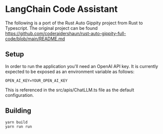 # LangChain Code Assistant

The following is a port of the Rust Auto Gippity project from Rust to Typescript. The original project can be found https://github.com/coderaidershaun/rust-auto-gippity-full-code/blob/main/README.md

## Setup

In order to run the application you'll need an OpenAI API key. It is currently expected to be exposed as an environment variable as follows:

```plaintext
OPEN_AI_KEY=YOUR_OPEN_AI_KEY
```

This is referenced in the src/apis/ChatLLM.ts file as the default configuration.

## Building

```plaintext
yarn build
yarn run run
```
